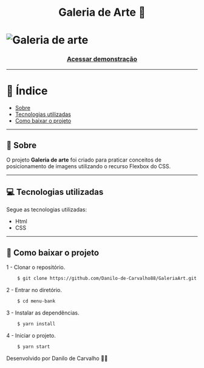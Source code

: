 <h1 align=center>
    <p>Galeria de Arte 🎨</p>
</h1>

<h1>
    <img src="imagens/GaleriaPinturas.gif" alt="Galeria de arte">
</h1>

<h3 align="center"><a href="https://danilo-de-carvalho88.github.io/GaleriaArt/">Acessar demonstração</a></h3>

---

# 📑 Índice

- [Sobre](#-sobre)
- [Tecnologias utilizadas](#💻-tecnologias-utilizadas)
- [Como baixar o projeto](#-como-baixar-o-projeto)

---

## 📖 Sobre
O projeto **Galeria de arte** foi criado para praticar conceitos de posicionamento de imagens utilizando o recurso Flexbox do CSS.

---

## 💻 Tecnologias utilizadas
Segue as tecnologias utilizadas:
- Html
- CSS

---

## 💽 Como baixar o projeto

1 - Clonar o repositório.

```bash
    $ git clone https://github.com/Danilo-de-Carvalho88/GaleriaArt.git
```

2 - Entrar no diretório.

```bash
    $ cd menu-bank 
```

3 - Instalar as dependências.

```bash
    $ yarn install 
```

4 - Iniciar o projeto.

```bash
    $ yarn start
```

Desenvolvido por Danilo de Carvalho 👨‍🎨